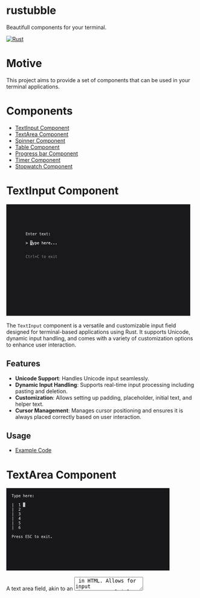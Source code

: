 # rustubble

Beautifull components for your terminal.

[![Rust](https://github.com/warpy-ai/rustubble/actions/workflows/rust.yml/badge.svg?branch=main)](https://github.com/warpy-ai/rustubble/actions/workflows/rust.yml)

# Motive

This project aims to provide a set of components that can be used in your terminal applications.

# Components

- [TextInput Component](#textinput-component)
- [TextArea Component](#textarea-component)
- [Spinner Component](#spinner-component)
- [Table Component](#table-component)
- [Progress bar Component](#progress-bar-component)
- [Timer Component](#timer-component)
- [Stopwatch Component](#stopwatch-component)

# TextInput Component

![textInput](https://github.com/warpy-ai/rustubble/blob/main/assets/input.png)

The `TextInput` component is a versatile and customizable input field designed for terminal-based applications using Rust. It supports Unicode, dynamic input handling, and comes with a variety of customization options to enhance user interaction.

## Features

- **Unicode Support**: Handles Unicode input seamlessly.
- **Dynamic Input Handling**: Supports real-time input processing including pasting and deletion.
- **Customization**: Allows setting up padding, placeholder, initial text, and helper text.
- **Cursor Management**: Manages cursor positioning and ensures it is always placed correctly based on user interaction.

## Usage

- [Example Code](https://github.com/warpy-ai/rustubble/blob/main/examples/text_input_example.rs)

# TextArea Component

![textArea](https://github.com/warpy-ai/rustubble/blob/main/assets/textarea.gif)

A text area field, akin to an <textarea /> in HTML. Allows for input that spans multiple lines. Supports unicode, pasting, vertical scrolling when the value exceeds the width and height of the element, and many customization options.

## Usage

- [Example Code](https://github.com/warpy-ai/rustubble/blob/main/examples/text_area_example.rs)

# Spinner Component

![spinner](https://github.com/warpy-ai/rustubble/blob/main/assets/spinner.gif)

The Spinner Component provides an easy-to-use and customizable loading animation for CLI applications written in Rust, utilizing the Crossterm library to handle terminal output. This component allows for a dynamic visual display during long-running operations.

## Features

- **Multiple Spinner Styles**: Choose from a variety of predefined spinner styles including dots, lines, and more complex patterns.
- **Customizable Speed**: Control the speed of the spinner animation.
- **Customizable Messages**: Attach messages alongside the spinner to provide real-time feedback to users.
- **Easy Integration**: Simple API for starting, updating, and stopping the spinner.

## Usage

- [Example Code](https://github.com/warpy-ai/rustubble/blob/main/examples/spinner_example.rs)

### Customizing the Spinner

You can customize the spinner style and message at initialization. Here's how you can specify a different spinner style:

```rust
let spinner = Spinner::new("Dots2", "Loading resources...");
```

Available styles include `Dots`, `Dots2`, `Dots3`, etc. Refer to the `spinner_data.rs` file for a complete list of available styles and their configurations.

## Spinner Styles

The spinner styles are predefined in a `lazy_static` block within the `spinner_data.rs` file. Each style is represented by a unique key and includes an array of frames and an interval timing in milliseconds.

Here’s an excerpt from the spinner styles definition:

```rust
lazy_static! {
    static ref SPINNERS: HashMap<String, SpinnerData> = {
        hashmap! {
            "Dots".into() => SpinnerData {
                frames: vec!["⠋", "⠙", "⠹", "⠸", "⠼", "⠴", "⠦", "⠧", "⠇", "⠏"],
                interval: 80
            },
            // Additional spinner styles...
        }
    };
}
```

# Table Component

The `Table` component allows you to create a table in your terminal application using Rust. The component provides a flexible and customizable way to display data in a table format.

![table](https://github.com/warpy-ai/rustubble/blob/main/assets/table.png)

## Usage

- [Example Code](https://github.com/warpy-ai/rustubble/blob/main/examples/table_example.rs)

### Customizing the Table

You can set the padding, the number of visible lines and the scroll offset of the table. Here's an example of how you can customize the table:

```rust
let mut table = Table::new(headers, data, 0, 3, 7);
```

You can set the position of the table on the view when rendering:

```rust
 let (x, y) = (5, 5);
  handle_table(&mut table, x, y);
```

# Progress bar Component

The `ProgressBar` component is a versatile and customizable loading animation for CLI applications written in Rust. This component allows for a dynamic visual display during long-running operations.

![progress](https://github.com/warpy-ai/rustubble/blob/main/assets/progress_bar.gif)

## Usage

- [Example Code](https://github.com/warpy-ai/rustubble/blob/main/examples/progress_bar_example.rs)

# ViewPort Component

The `ViewPort` component allows you to create a viewport in your terminal application. The component provides a flexible and customizable way to display data in a `String` view format

![viewport](https://github.com/warpy-ai/rustubble/blob/main/assets/viewport.gif)

## Usage

- [Example Code](https://github.com/warpy-ai/rustubble/blob/main/examples/viewport_example.rs)

# StopWatch

A simple component for counting down.

![stopwatch](https://github.com/warpy-ai/rustubble/blob/main/assets/stopwatch.gif)

## Usage

- [Example Code](https://github.com/warpy-ai/rustubble/blob/main/examples/stopwatch_example.rs)

# Timer

A simple component for counting up.

![timer](https://github.com/warpy-ai/rustubble/blob/main/assets/timer.gif)

## Usage

- [Example Code](https://github.com/warpy-ai/rustubble/blob/main/examples/timer_example.rs)

## Contribution

Contributions are welcome! If you have suggestions for improving the spinner or adding new styles, please open an issue or pull request on our GitHub repository.

## License

This project is licensed under the Apache License - see the [LICENSE](https://github.com/warpy-ai/rustubble/blob/main/LICENSE.md) file for details.
